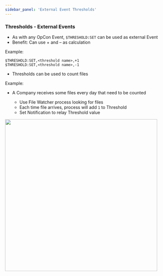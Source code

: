 ```yaml
---
sidebar_panel: 'External Event Thresholds'
---
```


### Thresholds - External Events

* As with any OpCon Event, ```$THRESHOLD:SET``` can be used as external Event
* Benefit: Can use + and – as calculation

Example:  

```$THRESHOLD:SET,<threshold name>,+1```  
```$THRESHOLD:SET,<threshold name>,-1```  

* Thresholds can be used to count files

Example:  

* A Company receives some files every day that need to be counted

	* Use File Watcher process looking for files 
	* Each time file arrives, process will add ```1``` to Threshold
	* Set Notification to relay Threshold value

<a href="imgbasic/415.png" target="_blank"><img src="imgbasic/415.png" width="500"></img></a>

